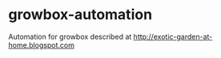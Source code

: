 growbox-automation
==================

Automation for growbox described at http://exotic-garden-at-home.blogspot.com
